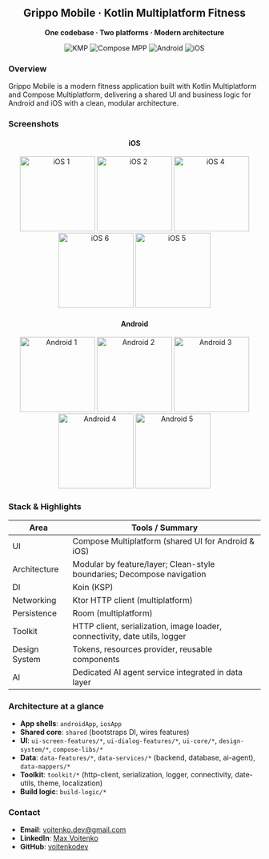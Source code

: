 <div align="center">
  <h2>Grippo Mobile · Kotlin Multiplatform Fitness</h2>
  <p><b>One codebase · Two platforms · Modern architecture</b></p>
  <img src="https://img.shields.io/badge/Kotlin_Multiplatform-7F52FF?style=for-the-badge&logo=kotlin&logoColor=white" alt="KMP">
  <img src="https://img.shields.io/badge/Compose_Multiplatform-3DDC84?style=for-the-badge&logo=jetpackcompose&logoColor=white" alt="Compose MPP">
  <img src="https://img.shields.io/badge/Android-3DDC84?style=for-the-badge&logo=android&logoColor=white" alt="Android">
  <img src="https://img.shields.io/badge/iOS-000000?style=for-the-badge&logo=apple&logoColor=white" alt="iOS">
</div>

### Overview
Grippo Mobile is a modern fitness application built with Kotlin Multiplatform and Compose Multiplatform, delivering a shared UI and business logic for Android and iOS with a clean, modular architecture.

### Screenshots
<div align="center">
  <h4>iOS</h4>
  <a href="https://github.com/user-attachments/assets/6004f07c-9873-400d-a499-86561329c0f2"><img src="https://github.com/user-attachments/assets/6004f07c-9873-400d-a499-86561329c0f2" alt="iOS 1" width="150"></a>
  <a href="https://github.com/user-attachments/assets/168fa3a0-e2a9-42a8-b9a2-9f8d2292646b"><img src="https://github.com/user-attachments/assets/168fa3a0-e2a9-42a8-b9a2-9f8d2292646b" alt="iOS 2" width="150"></a>
  <a href="https://github.com/user-attachments/assets/7093f392-1a1d-4e3a-9f54-adaf4a8c07b7"><img src="https://github.com/user-attachments/assets/7093f392-1a1d-4e3a-9f54-adaf4a8c07b7" alt="iOS 4" width="150"></a>
  <a href="https://github.com/user-attachments/assets/e14437ff-ce3c-413e-b10a-5c02030fa69e"><img src="https://github.com/user-attachments/assets/e14437ff-ce3c-413e-b10a-5c02030fa69e" alt="iOS 6" width="150"></a>
  <a href="https://github.com/user-attachments/assets/15f6e5d1-ffa4-4897-bc31-d3875f28a108"><img src="https://github.com/user-attachments/assets/15f6e5d1-ffa4-4897-bc31-d3875f28a108" alt="iOS 5" width="150"></a>
  <br/>
  <h4>Android</h4>
  <a href="https://github.com/user-attachments/assets/50d2c598-a58b-4e85-9859-78ef8c5a491d"><img src="https://github.com/user-attachments/assets/50d2c598-a58b-4e85-9859-78ef8c5a491d" alt="Android 1" width="150"></a>
  <a href="https://github.com/user-attachments/assets/e0d0544b-eb56-4339-8c0f-a1ac1aa53882"><img src="https://github.com/user-attachments/assets/e0d0544b-eb56-4339-8c0f-a1ac1aa53882" alt="Android 2" width="150"></a>
  <a href="https://github.com/user-attachments/assets/2d29dfa6-08ad-4335-8700-9641b4b29d35"><img src="https://github.com/user-attachments/assets/2d29dfa6-08ad-4335-8700-9641b4b29d35" alt="Android 3" width="150"></a>
  <a href="https://github.com/user-attachments/assets/5fbcc87b-0dd7-4379-9437-a60032db982c"><img src="https://github.com/user-attachments/assets/5fbcc87b-0dd7-4379-9437-a60032db982c" alt="Android 4" width="150"></a>
  <a href="https://github.com/user-attachments/assets/1d33863e-7faa-41fd-8b2c-83818e00475a"><img src="https://github.com/user-attachments/assets/1d33863e-7faa-41fd-8b2c-83818e00475a" alt="Android 5" width="150"></a>
</div>


 

### Stack & Highlights
| Area | Tools / Summary |
|---|---|
| UI | Compose Multiplatform (shared UI for Android & iOS) |
| Architecture | Modular by feature/layer; Clean-style boundaries; Decompose navigation |
| DI | Koin (KSP) |
| Networking | Ktor HTTP client (multiplatform) |
| Persistence | Room (multiplatform) |
| Toolkit | HTTP client, serialization, image loader, connectivity, date utils, logger |
| Design System | Tokens, resources provider, reusable components |
| AI | Dedicated AI agent service integrated in data layer |

### Architecture at a glance
- **App shells**: `androidApp`, `iosApp`
- **Shared core**: `shared` (bootstraps DI, wires features)
- **UI**: `ui-screen-features/*`, `ui-dialog-features/*`, `ui-core/*`, `design-system/*`, `compose-libs/*`
- **Data**: `data-features/*`, `data-services/*` (backend, database, ai-agent), `data-mappers/*`
- **Toolkit**: `toolkit/*` (http-client, serialization, logger, connectivity, date-utils, theme, localization)
- **Build logic**: `build-logic/*`

### Contact
- **Email**: [voitenko.dev@gmail.com](mailto:voitenko.dev@gmail.com)
- **LinkedIn**: [Max Voitenko](https://www.linkedin.com/in/max-voitenko)
- **GitHub**: [voitenkodev](https://github.com/voitenkodev)
